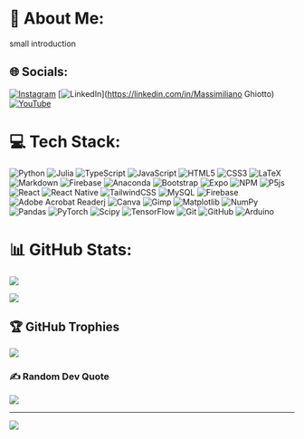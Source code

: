 # 💫 About Me:

small introduction

## 🌐 Socials:

[![Instagram](https://img.shields.io/badge/Instagram-%23E4405F.svg?logo=Instagram&logoColor=white)](https://instagram.com/mateMATTIci) [![LinkedIn](https://img.shields.io/badge/LinkedIn-%230077B5.svg?logo=linkedin&logoColor=white)](https://linkedin.com/in/Massimiliano Ghiotto) [![YouTube](https://img.shields.io/badge/YouTube-%23FF0000.svg?logo=YouTube&logoColor=white)](https://youtube.com/@UCriyKfaUh1k8QgyN8cCwx4A)

# 💻 Tech Stack:

![Python](https://img.shields.io/badge/python-05122A?style=flat&logo=python)
![Julia](https://img.shields.io/badge/-Julia-05122A?style=flat&logo=julia)
![TypeScript](https://img.shields.io/badge/typescript-05122A?style=flat&logo=typescript)
![JavaScript](https://img.shields.io/badge/javascript-%23323330.svg?style=flat&logo=javascript)
![HTML5](https://img.shields.io/badge/html5-%23E34F26.svg?style=flat&logo=html5)
![CSS3](https://img.shields.io/badge/css3-%231572B6.svg?style=flat&logo=css3)
![LaTeX](https://img.shields.io/badge/latex-%23008080.svg?style=flat&logo=latex)
![Markdown](https://img.shields.io/badge/markdown-%23000000.svg?style=flat&logo=markdown)
![Firebase](https://img.shields.io/badge/firebase-%23039BE5.svg?style=flat&logo=firebase)
![Anaconda](https://img.shields.io/badge/Anaconda-%2344A833.svg?style=flat&logo=anaconda)
![Bootstrap](https://img.shields.io/badge/bootstrap-%238511FA.svg?style=flat&logo=bootstrap)
![Expo](https://img.shields.io/badge/expo-1C1E24?style=flat&logo=expo)
![NPM](https://img.shields.io/badge/NPM-%23CB3837.svg?style=flat&logo=npm)
![P5js](https://img.shields.io/badge/p5.js-ED225D?style=flat&logo=p5.js)
![React](https://img.shields.io/badge/react-%2320232a.svg?style=flat&logo=react)
![React Native](https://img.shields.io/badge/react_native-%2320232a.svg?style=flat&logo=react)
![TailwindCSS](https://img.shields.io/badge/tailwindcss-%2338B2AC.svg?style=flat&logo=tailwind-css)
![MySQL](https://img.shields.io/badge/mysql-4479A1.svg?style=flat&logo=mysql)
![Firebase](https://img.shields.io/badge/firebase-a08021?style=flat&logo=firebase)
![Adobe Acrobat Reader](https://img.shields.io/badge/Adobe%20Acrobat%20Reader-EC1C24.svg?style=flat&logo=Adobe%20Acrobat%20Reader)j
![Canva](https://img.shields.io/badge/Canva-%2300C4CC.svg?style=flat&logo=Canva)
![Gimp](https://img.shields.io/badge/Gimp-657D8B?style=flat&logo=gimp)
![Matplotlib](https://img.shields.io/badge/Matplotlib-%23ffffff.svg?style=flat&logo=Matplotlib)
![NumPy](https://img.shields.io/badge/numpy-%23013243.svg?style=flat&logo=numpy)
![Pandas](https://img.shields.io/badge/pandas-%23150458.svg?style=flat&logo=pandas)
![PyTorch](https://img.shields.io/badge/PyTorch-%23EE4C2C.svg?style=flat&logo=PyTorch)
![Scipy](https://img.shields.io/badge/SciPy-%230C55A5.svg?style=flat&logo=scipy)
![TensorFlow](https://img.shields.io/badge/TensorFlow-%23FF6F00.svg?style=flat&logo=TensorFlow)
![Git](https://img.shields.io/badge/git-%23F05033.svg?style=flat&logo=git)
![GitHub](https://img.shields.io/badge/github-%23121011.svg?style=flat&logo=github)
![Arduino](https://img.shields.io/badge/-Arduino-00979D?style=flat&logo=Arduino)

# 📊 GitHub Stats:

![](https://github-readme-stats.vercel.app/api?username=MaxGhi8&theme=dark&hide_border=false&include_all_commits=false&count_private=true)<br/>

<!-- ![](https://github-readme-streak-stats.herokuapp.com/?user=MaxGhi8&theme=dark&hide_border=false)<br/> -->

![](https://github-readme-stats.vercel.app/api/top-langs/?username=MaxGhi8&theme=dark&hide_border=false&include_all_commits=false&count_private=true&layout=compact)

## 🏆 GitHub Trophies

![](https://github-profile-trophy.vercel.app/?username=MaxGhi8&theme=radical&no-frame=false&no-bg=true&margin-w=4)

### ✍️ Random Dev Quote

![](https://quotes-github-readme.vercel.app/api?type=horizontal&theme=radical)

---

[![](https://visitcount.itsvg.in/api?id=MaxGhi8&icon=0&color=0)](https://visitcount.itsvg.in)

<!-- Proudly created with GPRM ( https://gprm.itsvg.in ) -->
